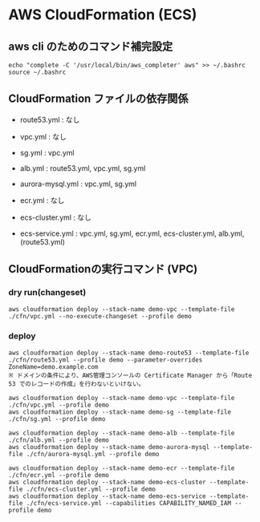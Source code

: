 # AWS CloudFormation (ECS)

## aws cli のためのコマンド補完設定

```
echo "complete -C '/usr/local/bin/aws_completer' aws" >> ~/.bashrc
source ~/.bashrc
```

## CloudFormation ファイルの依存関係

- route53.yml : なし

- vpc.yml : なし
- sg.yml : vpc.yml

- alb.yml : route53.yml, vpc.yml, sg.yml
- aurora-mysql.yml : vpc.yml, sg.yml

- ecr.yml : なし
- ecs-cluster.yml : なし
- ecs-service.yml : vpc.yml, sg.yml, ecr.yml, ecs-cluster.yml, alb.yml, (route53.yml)


## CloudFormationの実行コマンド (VPC)

### dry run(changeset)

```
aws cloudformation deploy --stack-name demo-vpc --template-file ./cfn/vpc.yml --no-execute-changeset --profile demo
```

### deploy

```
aws cloudformation deploy --stack-name demo-route53 --template-file ./cfn/route53.yml --profile demo --parameter-overrides ZoneName=demo.example.com
※ ドメインの条件により、AWS管理コンソールの Certificate Manager から「Route 53 でのレコードの作成」を行わないといけない。

aws cloudformation deploy --stack-name demo-vpc --template-file ./cfn/vpc.yml --profile demo
aws cloudformation deploy --stack-name demo-sg --template-file ./cfn/sg.yml --profile demo

aws cloudformation deploy --stack-name demo-alb --template-file ./cfn/alb.yml --profile demo
aws cloudformation deploy --stack-name demo-aurora-mysql --template-file ./cfn/aurora-mysql.yml --profile demo

aws cloudformation deploy --stack-name demo-ecr --template-file ./cfn/ecr.yml --profile demo
aws cloudformation deploy --stack-name demo-ecs-cluster --template-file ./cfn/ecs-cluster.yml --profile demo
aws cloudformation deploy --stack-name demo-ecs-service --template-file ./cfn/ecs-service.yml --capabilities CAPABILITY_NAMED_IAM --profile demo
```
